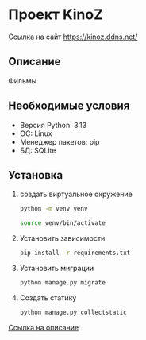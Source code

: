 # Проект KinoZ 

Ссылка на сайт https://kinoz.ddns.net/
## Описание
Фильмы


## Необходимые условия

- Версия Python: 3.13
- ОС: Linux
- Менеджер пакетов: pip
- БД: SQLite

## Установка

1. создать виртуальное окружение
    ```bash 
    python -m venv venv
    ```
    ```bash 
    source venv/bin/activate
    ```
2. Установить зависимости
    ``` bash
    pip install -r requirements.txt
    ```
3. Установить миграции
    ```bash
    python manage.py migrate
    ```
4.  Создать статику 
    ```bash
    python manage.py collectstatic
    ```

[Ссылка на описание](#описание)
